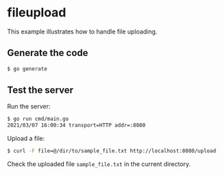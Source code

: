 # fileupload

This example illustrates how to handle file uploading.


## Generate the code

```bash
$ go generate
```

## Test the server

Run the server:

```bash
$ go run cmd/main.go
2021/03/07 16:00:34 transport=HTTP addr=:8080
```

Upload a file:

```bash
$ curl -F file=@/dir/to/sample_file.txt http://localhost:8080/upload
```

Check the uploaded file `sample_file.txt` in the current directory.
